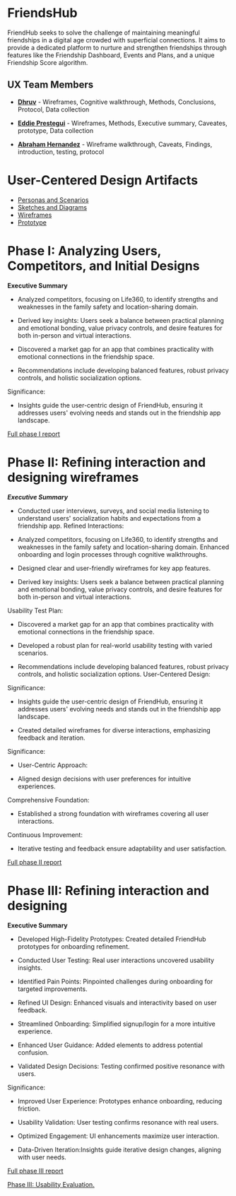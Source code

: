 
# FriendsHub

FriendHub seeks to solve the challenge of maintaining meaningful friendships in a digital age crowded with superficial connections. It aims to provide a dedicated platform to nurture and strengthen friendships through features like the Friendship Dashboard, Events and Plans, and a unique Friendship Score algorithm.

## UX Team Members

* **[Dhruv](https://github.com/UsabilityEngineering/ux-portfolio-dbahlgit/blob/master/j01/)** -  Wireframes, Cognitive walkthrough, Methods, Conclusions, Protocol, Data collection
> 
* **[Eddie Prestegui](https://usabilityengineering.github.io/ux-portfolio-Eddieprestegui/j01/)** - Wireframes, Methods, Executive summary, Caveates, prototype, Data collection
>
* **[Abraham Hernandez](https://usabilityengineering.github.io/ux-portfolio-AbramHernandez/j01/)** - Wireframe walkthrough, Caveats, Findings, introduction, testing, protocol
>

# User-Centered Design Artifacts
 

* [Personas and Scenarios](personas/)
* [Sketches and Diagrams](sketches/)
* [Wireframes](wireframes/)
* [Prototype](https://xd.adobe.com/view/b36ea3c3-004f-4d81-aadc-a46d961bf9fe-e63d/)

# Phase I: Analyzing Users, Competitors, and Initial Designs

**Executive Summary**

* Analyzed competitors, focusing on Life360, to identify strengths and weaknesses in the family safety and location-sharing domain.

* Derived key insights: Users seek a balance between practical planning and emotional bonding, value privacy controls, and desire features for both in-person and virtual interactions.

* Discovered a market gap for an app that combines practicality with emotional connections in the friendship space.

* Recommendations include developing balanced features, robust privacy controls, and holistic socialization options.

Significance: 

* Insights guide the user-centric design of FriendHub, ensuring it addresses users' evolving needs and stands out in the friendship app landscape.


[Full phase I report](phaseI/)

# Phase II: Refining interaction and designing wireframes
***Executive Summary***

* Conducted user interviews, surveys, and social media listening to understand users' socialization habits and expectations from a friendship app.
Refined Interactions:

* Analyzed competitors, focusing on Life360, to identify strengths and weaknesses in the family safety and location-sharing domain. Enhanced onboarding and login processes through cognitive walkthroughs.

* Designed clear and user-friendly wireframes for key app features.

* Derived key insights: Users seek a balance between practical planning and emotional bonding, value privacy controls, and desire features for both in-person and virtual interactions.

Usability Test Plan:

* Discovered a market gap for an app that combines practicality with emotional connections in the friendship space.
  
* Developed a robust plan for real-world usability testing with varied scenarios.

* Recommendations include developing balanced features, robust privacy controls, and holistic socialization options.
User-Centered Design:

Significance:
* Insights guide the user-centric design of FriendHub, ensuring it addresses users' evolving needs and stands out in the friendship app landscape.

* Created detailed wireframes for diverse interactions, emphasizing feedback and iteration.

Significance:

* User-Centric Approach:

* Aligned design decisions with user preferences for intuitive experiences.

Comprehensive Foundation:

* Established a strong foundation with wireframes covering all user interactions.

Continuous Improvement:

* Iterative testing and feedback ensure adaptability and user satisfaction.

[Full phase II report](phaseII/)


# Phase III: Refining interaction and designing

**Executive Summary**

* Developed High-Fidelity Prototypes: Created detailed FriendHub prototypes for onboarding refinement.

* Conducted User Testing: Real user interactions uncovered usability insights.

* Identified Pain Points: Pinpointed challenges during onboarding for targeted improvements.

* Refined UI Design: Enhanced visuals and interactivity based on user feedback.

* Streamlined Onboarding: Simplified signup/login for a more intuitive experience.

* Enhanced User Guidance: Added elements to address potential confusion.

* Validated Design Decisions: Testing confirmed positive resonance with users.

Significance:

* Improved User Experience: Prototypes enhance onboarding, reducing friction.

* Usability Validation: User testing confirms resonance with real users.

* Optimized Engagement: UI enhancements maximize user interaction.

* Data-Driven Iteration:Insights guide iterative design changes, aligning with user needs.


[Full phase III report](phaseIII/) <br>

[Phase III: Usability Evaluation.](phaseIIIEval/) 
 


